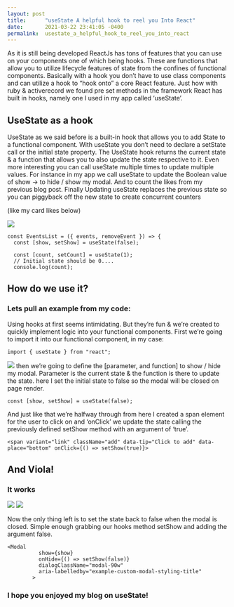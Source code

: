 ```yaml
---
layout: post
title:      "useState A helpful hook to reel you Into React"
date:       2021-03-22 23:41:05 -0400
permalink:  usestate_a_helpful_hook_to_reel_you_into_react
---
```



As it is still being developed ReactJs has tons of features that you can use on your components one of which being hooks. These are functions that allow you to utilize lifecycle features of state from the confines of functional components. Basically with a hook you don’t have to use class components and can utilize a hook to “hook onto” a core React feature.  Just how with ruby & activerecord we found pre set methods in the framework React has built in hooks, namely one I used in my app called ‘useState’.

## UseState as a hook
UseState as we said before is a built-in hook that allows you to add State to a functional component. With useState you don’t need to declare a setState call or the initial state property. The UseState hook returns the current state & a function that allows you to also update the state respective to it. Even more interesting you can call useState multiple times to update multiple values. For instance in my app we call useState to update the Boolean value of show -> to hide / show my modal. And to count the likes from my previous blog post. Finally Updating useState replaces the previous state so you can piggyback off the new state to create concurrent counters 

(like my card likes below)

![](https://www.dropbox.com/s/tma2ixjji7123na/Screen%20Shot%202021-03-22%20at%2010.07.48%20PM.png?dl=0)


```
const EventsList = ({ events, removeEvent }) => {
  const [show, setShow] = useState(false);

  const [count, setCount] = useState(1);
  // Initial state should be 0....
  console.log(count);

```

## How do we use it?
###	Lets pull an example from my code:

Using hooks at first seems intimidating. But they’re fun & we’re created to quickly implement logic into your functional components. First we’re going to import it into our functional component, in my case:
```
import { useState } from "react";
```

![](https://www.dropbox.com/s/cugwmsjoxjwztfz/Screen%20Shot%202021-03-22%20at%2010.08.37%20PM.png?dl=0)
then we’re going to define the [parameter, and function] to show / hide my modal. Parameter is the current state & the function is there to update the state.
here I set the initial state to false so the modal will be closed on page render.

```
const [show, setShow] = useState(false);
```

And just like that we’re halfway through from here I created a span element for the user to click on and ‘onClick’ we update the state calling the previously defined setShow method with an argument of ‘true’.

`<span variant="link" className="add" data-tip="Click to add" data-place="bottom" onClick={() => setShow(true)}>`

## And Viola! 
### It works


![](https://www.dropbox.com/s/y8qzsht88htuuim/Screen%20Shot%202021-03-22%20at%2010.08.03%20PM.png?dl=0)
![](https://www.dropbox.com/s/iuoqw80etm4xrr5/Screen%20Shot%202021-03-22%20at%2010.10.02%20PM.png?dl=0)

Now the only thing left is to set the state back to false when the modal is closed. Simple enough grabbing our hooks method setShow and adding the argument false. 

```
<Modal
          show={show}
          onHide={() => setShow(false)}
          dialogClassName="modal-90w"
          aria-labelledby="example-custom-modal-styling-title"
        >
```


### I hope you enjoyed my blog on useState!


